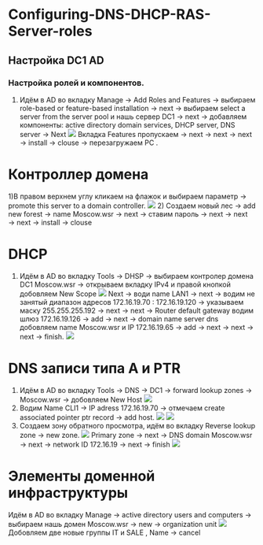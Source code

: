 # Configuring-DNS-DHCP-RAS-Server-roles
## Настройка DC1 AD
### Настройка ролей и компонентов. 
1) Идём в AD во вкладку Manage →	Add Roles and Features → выбираем role-based or feature-based installation → next → выбираем select a server from the server pool и нашь сервер DC1 → next → добавляем компоненты: active directory domain services, DHCP server, DNS server → Next
![](https://github.com/iGORnetwork/Configuring-DNS-DHCP-RAS-Server-roles/blob/main/DC1-1.png)
Вкладка Features пропускаем → next → next → next → install → clouse → перезагружаем PC .
# Контроллер домена 
1)В правом верхнем углу кликаем на флажок и выбираем параметр → promote this server to a domain controller.
![](https://github.com/iGORnetwork/Configuring-DNS-DHCP-RAS-Server-roles/blob/main/DC1-4.png)
2) Создаем новый лес → add new forest → name Moscow.wsr → next → ставим пароль → next → next → next → install → clouse 
# DHCP
1) Идём в AD во вкладку Tools → DHSP → выбираем контролер домена DC1 Moscow.wsr → открываем вкладку IPv4 и правой кнопкой добовляем New Scope 
![](https://github.com/iGORnetwork/Configuring-DNS-DHCP-RAS-Server-roles/blob/main/DC1-2.png)
Next → води name LAN1 → next → водим не занятый диапазон адресов 172.16.19.70 : 172.16.19.120 → указываем маску 255.255.255.192 → next → next →
Router default gateway водим шлюз 172.16.19.126 → add → next → domain name server dns добовляем name Moscow.wsr и IP 172.16.19.65 → add → next → next → next → finish.
![](https://github.com/iGORnetwork/Configuring-DNS-DHCP-RAS-Server-roles/blob/main/DC1-3.png)
# DNS записи типа A и PTR 
1) Идём в AD во вкладку Tools → DNS → DC1 → forward lookup zones → Moscow.wsr → добовляем New Host 
![](https://github.com/iGORnetwork/Configuring-DNS-DHCP-RAS-Server-roles/blob/main/DC1-5.png)
2) Водим Name CLI1 → IP adress 172.16.19.70 → отмечаем create associated pointer ptr record → add host.
![](https://github.com/iGORnetwork/Configuring-DNS-DHCP-RAS-Server-roles/blob/main/DC1-6.png)
![](https://github.com/iGORnetwork/Configuring-DNS-DHCP-RAS-Server-roles/blob/main/DC1-7.png)
3) Создаем зону обратного просмотра, идём во вкладку Reverse lookup zone → new zone. 
![](https://github.com/iGORnetwork/Configuring-DNS-DHCP-RAS-Server-roles/blob/main/DC1-8.png)
Primary zone → next → DNS domain Moscow.wsr → next → network ID 172.16.19 → next → finish
![](https://github.com/iGORnetwork/Configuring-DNS-DHCP-RAS-Server-roles/blob/main/DC1-9.png)
# Элементы доменной инфраструктуры
Идём в AD во вкладку Manage → active directory users and computers → выбираем нашь домен Moscow.wsr → new → organization unit 
![](https://github.com/iGORnetwork/Configuring-DNS-DHCP-RAS-Server-roles/blob/main/DC1-10.png)
Добовляем две новые группы IT и SALE , Name → cancel

